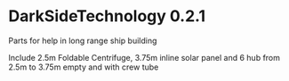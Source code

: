 # DarkSideTechnology 0.2.1
Parts for help in long range ship building

Include 2.5m Foldable Centrifuge, 3.75m inline solar panel and 6 hub from 2.5m to 3.75m empty and with crew tube
